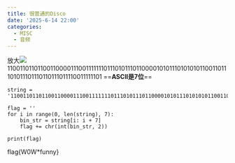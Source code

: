 ```yaml
---
title: 很普通的Disco
date: '2025-6-14 22:00'
categories:
  - MISC
  - 音频
---
```

放大![](/images/{051C5CE7-A087-4021-8A67-CA44B66376DE}.png)
110011011011001100001110011111110111010111011000010101110101010110011011101011101110110111011110011111101
==**ASCII是7位**==
```
string = '110011011011001100001110011111110111010111011000010101110101010110011011101011101110110111011110011111101'
 
flag = ''
for i in range(0, len(string), 7):
    bin_str = string[i: i + 7]
    flag += chr(int(bin_str, 2))
 
print(flag)
```
flag{W0W*funny}